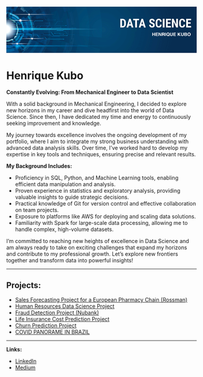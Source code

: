 <p align="center">
  <img src="banner.png" >
</p>

# Henrique Kubo

 **Constantly Evolving: From Mechanical Engineer to Data Scientist** 

With a solid background in Mechanical Engineering, I decided to explore new horizons in my career and dive headfirst into the world of Data Science. Since then, I have dedicated my time and energy to continuously seeking improvement and knowledge.

My journey towards excellence involves the ongoing development of my portfolio, where I aim to integrate my strong business understanding with advanced data analysis skills. Over time, I’ve worked hard to develop my expertise in key tools and techniques, ensuring precise and relevant results.

**My Background Includes:**

* Proficiency in SQL, Python, and Machine Learning tools, enabling efficient data manipulation and analysis.
* Proven experience in statistics and exploratory analysis, providing valuable insights to guide strategic decisions.
* Practical knowledge of Git for version control and effective collaboration on team projects.
* Exposure to platforms like AWS for deploying and scaling data solutions.
* Familiarity with Spark for large-scale data processing, allowing me to handle complex, high-volume datasets.

I’m committed to reaching new heights of excellence in Data Science and am always ready to take on exciting challenges that expand my horizons and contribute to my professional growth. Let’s explore new frontiers together and transform data into powerful insights!

---
## Projects:

* [Sales Forecasting Project for a European Pharmacy Chain (Rossman)](https://bit.ly/2QLhkgG)
* [Human Resources Data Science Project](https://bit.ly/2QQcSNd)
* [Fraud Detection Project (Nubank)](https://bit.ly/3lER44o)
* [Life Insurance Cost Prediction Project](https://github.com/kubohenrique/insurance_prediction/blob/main/predição_custo_seguro_vida.ipynb)
* [Churn Prediction Project](https://colab.research.google.com/drive/1_94Og5JOjPkuzsKM_SGHFadMNFboEbYl?usp=sharing)
* [COVID PANORAME IN BRAZIL](https://github.com/kubohenrique/covid/blob/main/Panorama_do_COVID_19_no_Brasil.ipynb)

---
**Links:**
* [LinkedIn](https://www.linkedin.com/in/kubohenrique)
* [Medium](https://medium.com/@henrique.kubo)
